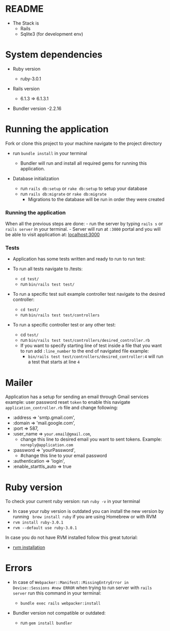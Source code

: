# README

- The Stack is
  - Rails
  - Sqlite3 (for development env)

# System dependencies

* Ruby version

   - ruby-3.0.1

- Rails version
  - 6.1.3 => 6.1.3.1

- Bundler version
  -2.2.16

# Running the application

   Fork or clone this project to your machine navigate to the project directory

   - run `bundle install` in your terminal
      - Bundler will run and install all required gems for running this application.

- Database initialization
   - run `rails db:setup` or `rake db:setup` to setup your database
   - run `rails db:migrate` or `rake db:migrate`
      - Migrations to the database will be run in order they were created
      
### Running the application


   When all the previous steps are done:
      - run the server by typing `rails s` or `rails server` in your terminal. 
      - Server will run at `:3000` portal and you  will be able to visit application at: [localhost:3000]("http://localhost:3000/)


### Tests

- Application has some tests  written and ready to run to run test:

 - To run all tests navigate to /tests:
   - `cd test/`
   - run `bin/rails test test/`
- To run a specific test suit example controller test navigate to the desired controller:
   - `cd test/`
   - run `bin/rails test test/controllers`
- To run a specific controller test or any other test:
   - cd `test/`
   - run `bin/rails test test/controllers/desired_controller.rb`
   - If you want to specify starting line of test inside a file that you want to run add `:line_number` to the end of navigated file example:
      - `bin/rails test test/controllers/desired_controller:4` will run a test that starts at line `4`


# Mailer

Application has a setup for sending an email through Gmail services example:  user password reset `token` to enable this navigate `application_controller.rb` file and change following:

- :address => 'smtp.gmail.com',
- :domain => 'mail.google.com',
- :port => 587,
- :user_name => `your.email@gmail.com`, 
   - change this line to desired email you want to sent tokens. Example: `noreply@application.com`
- :password => 'yourPassword', 
   - #change this line to your email password
- :authentication => 'login',
- :enable_starttls_auto => true


# Ruby version

To check your current ruby version: run `ruby -v` in your terminal
  -  In case your ruby version is outdated you can install the new version by running ` brew install ruby` if you are using Homebrew or with RVM 
  - `rvm install ruby-3.0.1`
   - `rvm --default use ruby-3.0.1`

In case you do not have RVM installed follow this great tutorial:
- [rvm installation](https://www.phusionpassenger.com/library/walkthroughs/deploy/ruby/ownserver/nginx/oss/install_language_runtime.html)



# Errors
- In case of `Webpacker::Manifest::MissingEntryError in Devise::Sessions #new ERROR` when trying to run server with `rails server` run this command in your terminal:
    - `bundle exec rails webpacker:install`


- Bundler version not compatible or outdated:
   - run `gem install bundler`



